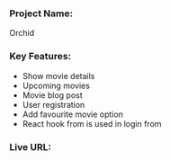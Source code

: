 ### Project Name:
Orchid


### Key Features:
- Show movie details
- Upcoming movies
- Movie blog post
- User registration
- Add favourite movie option
- React hook from is used in login from

### Live URL: